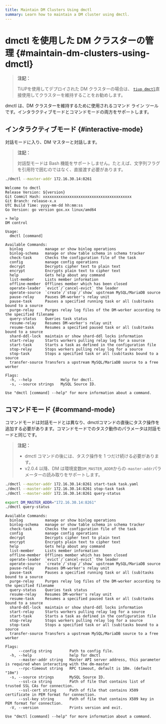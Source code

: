 ```yaml
---
title: Maintain DM Clusters Using dmctl
summary: Learn how to maintain a DM cluster using dmctl.
---
```


# dmctl を使用した DM クラスターの管理 {#maintain-dm-clusters-using-dmctl}

> **注記：**
>
> TiUPを使用してデプロイされた DM クラスターの場合は、 [`tiup dmctl`](/dm/maintain-dm-using-tiup.md#dmctl)直接使用してクラスターを維持することをお勧めします。

dmctl は、DM クラスターを維持するために使用されるコマンド ライン ツールです。インタラクティブモードとコマンドモードの両方をサポートします。

## インタラクティブモード {#interactive-mode}

対話モードに入り、DM マスターと対話します。

> **注記：**
>
> 対話型モードは Bash 機能をサポートしません。たとえば、文字列フラグを引用符で囲むのではなく、直接渡す必要があります。

```bash
./dmctl --master-addr 172.16.30.14:8261
```

    Welcome to dmctl
    Release Version: ${version}
    Git Commit Hash: xxxxxxxxxxxxxxxxxxxxxxxxxxxxxxxxxxxxxxxx
    Git Branch: release-x.x
    UTC Build Time: yyyy-mm-dd hh:mm:ss
    Go Version: go version gox.xx linux/amd64

    » help
    DM control

    Usage:
      dmctl [command]

    Available Commands:
      binlog          manage or show binlog operations
      binlog-schema   manage or show table schema in schema tracker
      check-task      Checks the configuration file of the task
      config          manage config operations
      decrypt         Decrypts cipher text to plain text
      encrypt         Encrypts plain text to cipher text
      help            Gets help about any command
      list-member     Lists member information
      offline-member  Offlines member which has been closed
      operate-leader  `evict`/`cancel-evict` the leader
      operate-source  `create`/`stop`/`show` upstream MySQL/MariaDB source
      pause-relay     Pauses DM-worker's relay unit
      pause-task      Pauses a specified running task or all (sub)tasks bound to a source
      purge-relay     Purges relay log files of the DM-worker according to the specified filename
      query-status    Queries task status
      resume-relay    Resumes DM-worker's relay unit
      resume-task     Resumes a specified paused task or all (sub)tasks bound to a source
      shard-ddl-lock  maintain or show shard-ddl locks information
      start-relay     Starts workers pulling relay log for a source
      start-task      Starts a task as defined in the configuration file
      stop-relay      Stops workers pulling relay log for a source
      stop-task       Stops a specified task or all (sub)tasks bound to a source
      transfer-source Transfers a upstream MySQL/MariaDB source to a free worker

    Flags:
      -h, --help             Help for dmctl.
      -s, --source strings   MySQL Source ID.

    Use "dmctl [command] --help" for more information about a command.

## コマンドモード {#command-mode}

コマンドモードは対話モードとは異なり、dmctlコマンドの直後にタスク操作を追加する必要があります。コマンドモードでのタスク動作のパラメータは対話モードと同じです。

> **注記：**
>
> -   dmctl コマンドの後には、タスク操作を 1 つだけ続ける必要があります。
> -   v2.0.4 以降、DM は環境変数`DM_MASTER_ADDR`からの`-master-addr`パラメーターの読み取りをサポートします。

```bash
./dmctl --master-addr 172.16.30.14:8261 start-task task.yaml
./dmctl --master-addr 172.16.30.14:8261 stop-task task
./dmctl --master-addr 172.16.30.14:8261 query-status

export DM_MASTER_ADDR="172.16.30.14:8261"
./dmctl query-status
```

    Available Commands:
      binlog          manage or show binlog operations
      binlog-schema   manage or show table schema in schema tracker
      check-task      Checks the configuration file of the task
      config          manage config operations
      decrypt         Decrypts cipher text to plain text
      encrypt         Encrypts plain text to cipher text
      help            Gets help about any command
      list-member     Lists member information
      offline-member  Offlines member which has been closed
      operate-leader  `evict`/`cancel-evict` the leader
      operate-source  `create`/`stop`/`show` upstream MySQL/MariaDB source
      pause-relay     Pauses DM-worker's relay unit
      pause-task      Pauses a specified running task or all (sub)tasks bound to a source
      purge-relay     Purges relay log files of the DM-worker according to the specified filename
      query-status    Queries task status
      resume-relay    Resumes DM-worker's relay unit
      resume-task     Resumes a specified paused task or all (sub)tasks bound to a source
      shard-ddl-lock  maintain or show shard-ddl locks information
      start-relay     Starts workers pulling relay log for a source
      start-task      Starts a task as defined in the configuration file
      stop-relay      Stops workers pulling relay log for a source
      stop-task       Stops a specified task or all (sub)tasks bound to a source
      transfer-source Transfers a upstream MySQL/MariaDB source to a free worker

    Flags:
          --config string        Path to config file.
      -h, --help                 help for dmctl
          --master-addr string   Master API server address, this parameter is required when interacting with the dm-master
          --rpc-timeout string   RPC timeout, default is 10m. (default "10m")
      -s, --source strings       MySQL Source ID.
          --ssl-ca string        Path of file that contains list of trusted SSL CAs for connection.
          --ssl-cert string      Path of file that contains X509 certificate in PEM format for connection.
          --ssl-key string       Path of file that contains X509 key in PEM format for connection.
      -V, --version              Prints version and exit.

    Use "dmctl [command] --help" for more information about a command.
